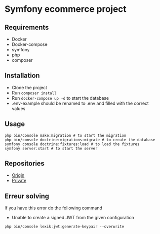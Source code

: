 # Symfony ecommerce project

## Requirements

- Docker
- Docker-compose
- symfony
- php
- composer


## Installation
- Clone the project
- Run `composer install`
- Run `docker-compose up -d` to start the database
- .env-example should be renamed to .env and filled with the correct values

## Usage
```shell
php bin/console make:migration # to start the migration
php bin/console doctrine:migrations:migrate # to create the database
symfony console doctrine:fixtures:load # to load the fixtures
symfony server:start # to start the server
```

## Repositories
- [Origin]("https://github.com/EpitechMscProPromo2025/T-WEB-600-LIL-6-1-ecommerce-antoine.baheux")
- [Private]("https://github.com/Heifarabuval/Ecommerce")

## Erreur solving

If you have this error do the following command

- Unable to create a signed JWT from the given configuration

```shell
php bin/console lexik:jwt:generate-keypair --overwrite
```
